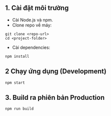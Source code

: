 ## 1. Cài đặt môi trường

- Cài Node.js và npm.
- Clone repo về máy:

```
git clone <repo-url>
cd <project-folder>
```

- Cài dependencies:

```
npm install
```

## 2 Chạy ứng dụng (Development)

```
npm start
```

## 3. Build ra phiên bản Production

```
npm run build
```